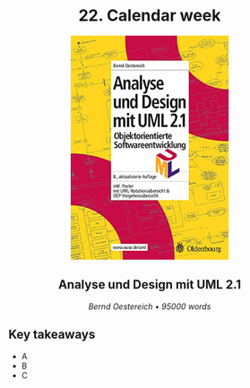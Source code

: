<center>
    <h1>22. Calendar week</h1>
    <img src="../assets/images/../covers/analyseUndDesign.jpg" height="400px" />
    <h2>Analyse und Design mit UML 2.1</h2>
    <p class="text-gray-light">
        <em>Bernd Oestereich • 95000 words</em>
    </p>
</center>

## Key takeaways

-   A
-   B
-   C
